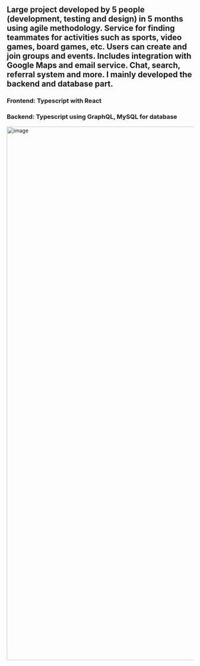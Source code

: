 ## Large project developed by 5 people (development, testing and design) in 5 months using agile methodology. Service for finding teammates for activities such as sports, video games, board games, etc. Users can create and join groups and events. Includes integration with Google Maps and email service. Chat, search, referral system and more. I mainly developed the backend and database part. 

### Frontend: Typescript with React
### Backend: Typescript using GraphQL, MySQL for database



<img width="1438" alt="image" src="https://github.com/Razvie-arr/HobbyHub/assets/58262342/58b5f737-ed98-47fb-9639-ab54eccd9fe5">

